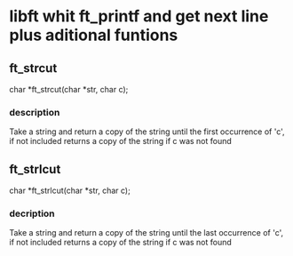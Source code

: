# libft whit ft_printf and get next line plus aditional funtions
## ft_strcut
  char  *ft_strcut(char *str, char c);

### description

  Take a string and return a copy of the string until the first occurrence of 'c', if not included
  returns a copy of the string if c was not found

## ft_strlcut
  char  *ft_strlcut(char *str, char c);
  
### decription

  Take a string and return a copy of the string until the last occurrence of 'c', if not included
  returns a copy of the string if c was not found
